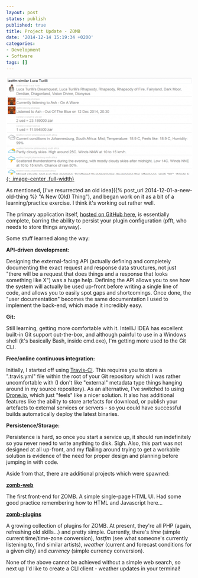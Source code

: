 ```yaml
---
layout: post
status: publish
published: true
title: Project Update - ZOMB
date: '2014-12-14 15:19:34 +0200'
categories:
- Development
- Software
tags: []
---
```


[![zomb-web](/assets/posts/2014-12-14-zomb-web_t.png){: .image-center .full-width}](/assets/posts/2014-12-14-zomb-web.png)

As mentioned, [I've resurrected an old
idea]({% post_url 2014-12-01-a-new-old-thing %} "A New (Old) Thing"),
and began work on it as a bit of a learning/practice exercise. I think
it's working out rather well.

The primary application itself, [hosted on GitHub
here](https://github.com/shrimpza/zomb), is essentially complete,
barring the ability to persist your plugin configuration (pfft, who
needs to store things anyway).

Some stuff learned along the way:

**API-driven development:**

Designing the external-facing API (actually defining and completely
documenting the exact request and response data structures, not just
"there will be a request that does things and a response that looks
something like X") was a huge help. Defining the API allows you to see
how the system will actually be used up-front before writing a single
line of code, and allows you to easily spot gaps and shortcomings. Once
done, the "user documentation" becomes the same documentation I used to
implement the back-end, which made it incredibly easy.

**Git:**

Still learning, getting more comfortable with it. IntelliJ IDEA has
excellent built-in Git support out-the-box, and although painful to use
in a Windows shell (it's basically Bash, inside cmd.exe), I'm getting
more used to the Git CLI.

**Free/online continuous integration:**

Initially, I started off using [Travis-CI](https://travis-ci.org/). This
requires you to store a ".travis.yml" file within the root of your Git
repository which I was rather uncomfortable with (I don't like
"external" metadata type things hanging around in my source repository).
As an alternative, I've switched to using
[Drone.io](https://drone.io/github.com/shrimpza/zomb), which just
"feels" like a nicer solution. It also has additional features like the
ability to store artefacts for download, or publish your artefacts to
external services or servers - so you could have successful builds
automatically deploy the latest binaries.

**Persistence/Storage:**

Persistence is hard, so once you start a service up, it should run
indefinitely so you never need to write anything to disk. Sigh. Also,
this part was not designed at all up-front, and my flailing around
trying to get a workable solution is evidence of the need for proper
design and planning before jumping in with code.

Aside from that, there are additional projects which were spawned:

**[zomb-web](https://github.com/shrimpza/zomb-web)**

The first front-end for ZOMB. A simple single-page HTML UI. Had some
good practice remembering how to HTML and Javascript here...

**[zomb-plugins](https://github.com/shrimpza/zomb-plugins)**

A growing collection of plugins for ZOMB. At present, they're all PHP
(again, refreshing old skills...) and pretty simple. Currently, there's
*time* (simple current time/time-zone conversion), *lastfm* (see what
someone's currently listening to, find similar artists), *weather*
(current and forecast conditions for a given city) and *currency*
(simple currency conversion).

None of the above cannot be achieved without a simple web search, so
next up I'd like to create a CLI client - weather updates in your
terminal!

